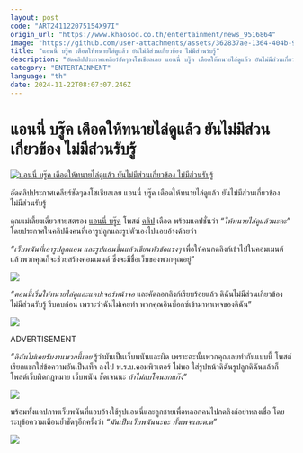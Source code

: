 ```yaml
---
layout: post
code: "ART241122075154X97I"
origin_url: "https://www.khaosod.co.th/entertainment/news_9516864"
image: "https://github.com/user-attachments/assets/362837ae-1364-404b-9297-56224d19ad32"
title: "แอนนี่ บรู๊ค เดือดให้ทนายไล่ดูแล้ว ยันไม่มีส่วนเกี่ยวข้อง ไม่มีส่วนรับรู้"
description: "อัดคลิปประกาศเคลียร์ชัดๆลงโซเชียลเลย แอนนี่ บรู๊ค เดือดให้ทนายไล่ดูแล้ว ยันไม่มีส่วนเกี่ยวข้อง ไม่มีส่วนรับรู้ คุณแม่เลี้ยงเดี่ยวสายสตรอง แอนนี่ บรู๊ค"
category: "ENTERTAINMENT"
language: "th"
date: 2024-11-22T08:07:07.246Z
---
```


# แอนนี่ บรู๊ค เดือดให้ทนายไล่ดูแล้ว ยันไม่มีส่วนเกี่ยวข้อง ไม่มีส่วนรับรู้

[![แอนนี่ บรู๊ค เดือดให้ทนายไล่ดูแล้ว ยันไม่มีส่วนเกี่ยวข้อง ไม่มีส่วนรับรู้](https://www.khaosod.co.th/wpapp/uploads/2024/11/annieteelawyer2211679998.jpg "แอนนี่ บรู๊ค เดือดให้ทนายไล่ดูแล้ว ยันไม่มีส่วนเกี่ยวข้อง ไม่มีส่วนรับรู้")](https://www.khaosod.co.th/wpapp/uploads/2024/11/annieteelawyer2211679998.jpg)

อัดคลิปประกาศเคลียร์ชัดๆลงโซเชียลเลย แอนนี่ บรู๊ค เดือดให้ทนายไล่ดูแล้ว ยันไม่มีส่วนเกี่ยวข้อง ไม่มีส่วนรับรู้

คุณแม่เลี้ยงเดี่ยวสายสตรอง [แอนนี่ บรู๊ค](https://www.facebook.com/brooks4289/videos/922738263146364/) โพสต์ [คลิป](https://www.facebook.com/brooks4289/videos/922738263146364/) เดือด พร้อมแคปชั่นว่า _“ให้ทนายไล่ดูแล้วนะคะ”_ โดยประกาศในคลิปถึงคนที่เอารูปลูกและรูปตัวเองไปแอบอ้างด้วยว่า

_“เว็บพนันที่เอารูปลูกแอน และรูปแอนขึ้นแล้วเขียนหัวข้อแรงๆ_ เพื่อให้คนกดลิงก์เข้าไปในคอมเมนต์ แล้วพวกคุณก็จะช่วยสร้างคอมเมนต์ ซึ่งจะมีชื่อเว็บของพวกคุณอยู่”

[![](https://www.khaosod.co.th/wpapp/uploads/2024/11/annieteelawyer2211671.jpg)](https://www.khaosod.co.th/wpapp/uploads/2024/11/annieteelawyer2211671.jpg)

_“ตอนนี้เริ่มให้ทนายไล่ดูและแคปเจอร์หน้าจอ_ และคัดลอกลิงก์เรียบร้อยแล้ว ดิฉันไม่มีส่วนเกี่ยวข้อง ไม่มีส่วนรับรู้ รีบลบก่อน เพราะว่าฉันไม่เคยทำ พวกคุณอินบ็อกซ์เข้ามาหาเพจของดิฉัน”

[![](https://www.khaosod.co.th/wpapp/uploads/2024/11/annieteelawyer22116711.jpg)](https://www.khaosod.co.th/wpapp/uploads/2024/11/annieteelawyer22116711.jpg)

ADVERTISEMENT

_“ดิฉันไม่เคยรับงานพวกนี้เลย_ รู้ว่ามันเป็นเว็บพนันและผิด เพราะฉะนั้นพวกคุณเลยทำกันแบบนี้ โพสต์เรียกแขกใส่ข้อความอันเป็นเท็จ ลงไป พ.ร.บ.คอมพิวเตอร์ ไม่พอ ใส่รูปหน้าดิฉันรูปลูกดิฉันแล้วก็โพสต์เว็บผิดกฎหมาย เว็บพนัน ชัดเจนนะ _ถ้าไม่ลบโดนยกแก๊ง”_

[![](https://www.khaosod.co.th/wpapp/uploads/2024/11/annieteelawyer2211675.jpg)](https://www.khaosod.co.th/wpapp/uploads/2024/11/annieteelawyer2211675.jpg)

พร้อมทั้งแคปภาพเว็บพนันที่แอบอ้างใช้รูปแอนนี่และลูกชายเพื่อหลอกคนไปกดลิงก์อย่าหลงเชื่อ โดยระบุข้อความเตือนย้ำชัดๆอีกครั้งว่า _“มันเป็นเว็บพนันนะคะ ทั้งเพจและต.ต”_

[![](https://www.khaosod.co.th/wpapp/uploads/2024/11/annieteelawyer2211676.jpg)](https://www.khaosod.co.th/wpapp/uploads/2024/11/annieteelawyer2211676.jpg)